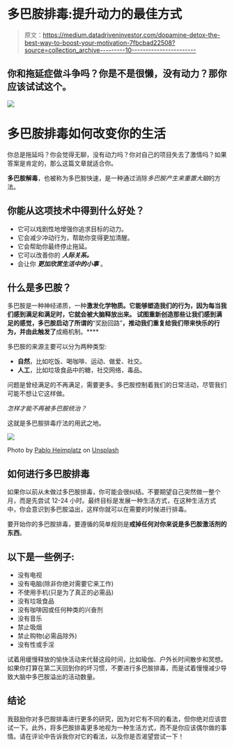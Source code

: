 # 多巴胺排毒:提升动力的最佳方式

> 原文：<https://medium.datadriveninvestor.com/dopamine-detox-the-best-way-to-boost-your-motivation-7fbcbad22508?source=collection_archive---------10----------------------->

## 你和拖延症做斗争吗？你是不是很懒，没有动力？那你应该试试这个。

![](img/113d9f64476c762aff7d79182491d78b.png)

# 多巴胺排毒如何改变你的生活

你总是拖延吗？你会觉得无聊，没有动力吗？你对自己的项目失去了激情吗？如果答案是肯定的，那么这篇文章就适合你。

**多巴胺解毒**，也被称为多巴胺快速，是一种通过消除*多巴胺产生来重置大脑*的方法。

## 你能从这项技术中得到什么好处？

*   它可以戏剧性地增强你追求目标的动力。
*   它会减少冲动行为，帮助你变得更加清醒。
*   它会帮助你最终停止拖延。
*   它可以改善你的 ***人际关系。***
*   会让你 ***更加欣赏生活中的小事*** 。

## 什么是多巴胺？

多巴胺是一种神经递质，一种**激发化学物质。它能够塑造我们的行为，因为每当我们感到满足和满足时，它就会被大脑释放出来。
试图重新创造那些让我们感到满足的感觉，多巴胺启动了所谓的**“奖励回路”**，推动我们重复给我们带来快乐的行为，并由此触发了**成瘾机制。****

多巴胺的来源主要可以分为两种类型:

*   **自然**，比如吃饭、喝咖啡、运动、做爱、社交。
*   **人工**，比如垃圾食品中的糖，社交网络，毒品。

问题是曾经满足的不再满足，需要更多。多巴胺控制着我们的日常活动，尽管我们可能不想让它这样做。

*怎样才能不再被多巴胺统治？*

这就是多巴胺排毒疗法的用武之地。

![](img/85717bdced0fa020ba1c828a2ae6a36a.png)

Photo by [Pablo Heimplatz](https://unsplash.com/@pabloheimplatz?utm_source=unsplash&utm_medium=referral&utm_content=creditCopyText) on [Unsplash](https://unsplash.com/?utm_source=unsplash&utm_medium=referral&utm_content=creditCopyText)

## 如何进行多巴胺排毒

如果你以前从未做过多巴胺排毒，你可能会很纠结。不要期望自己突然做一整个月，而是先尝试 12-24 小时。最终目标是发展一种生活方式，在这种生活方式中，你会意识到多巴胺溢出，这样你就可以在需要的时候进行排毒。

要开始你的多巴胺排毒，要遵循的简单规则是**戒掉任何对你来说是多巴胺激活剂的东西**。

## 以下是一些例子:

*   没有电视
*   没有电脑(除非你绝对需要它来工作)
*   不使用手机(只是为了真正的必需品)
*   没有垃圾食品
*   没有咖啡因或任何种类的兴奋剂
*   没有音乐
*   禁止吸烟
*   禁止购物(必需品除外)
*   没有性或手淫

试着用缓慢释放的愉快活动来代替这段时间，比如瑜伽、户外长时间散步和冥想。如果你打算在第二天回到你的坏习惯，不要进行多巴胺排毒，而是试着慢慢减少导致大脑中多巴胺溢出的活动数量。

## **结论**

我鼓励你对多巴胺排毒进行更多的研究，因为对它有不同的看法，但你绝对应该尝试一下。此外，将多巴胺排毒更多地视为一种生活方式，而不是你应该偶尔做的事情。请在评论中告诉我你对它的看法，以及你是否渴望尝试一下！
